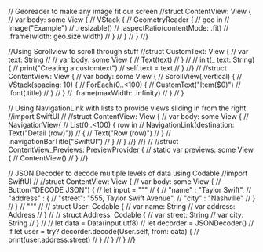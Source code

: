 // Georeader to make any image fit our screen
//struct ContentView: View {
//    var body: some View {
//        VStack {
//            GeometryReader {
//                geo in
//            Image("Example")
//                .resizable()
//                .aspectRatio(contentMode: .fit)
//                .frame(width: geo.size.width)
//            }
//        }
//    }
//}

//Using Scrollview to scroll through stuff
//struct CustomText: View {
//    var text: String
//
//    var body: some View {
//        Text(text)
//    }
//
//    init(_ text: String) {
//        print("Creating a customtext")
//        self.text = text
//    }
//}
//
//struct ContentView: View {
//    var body: some View {
//        ScrollView(.vertical) {
//            VStack(spacing: 10) {
//                ForEach(0..<100) {
//                    CustomText("Item\($0)")
//                        .font(.title)
//                }
//            }
//            .frame(maxWidth: .infinity)
//        }
//    }

// Using NavigationLink with lists to provide views sliding in from the right
//import SwiftUI
//
//struct ContentView: View {
//    var body: some View {
//        NavigationView{
//            List(0..<100) { row in
//                NavigationLink(destination: Text("Detail \(row)"))
//                {
//                    Text("Row \(row)")
//                }
//            .navigationBarTitle("SwiftUI")
//        }
//    }
//}
//}
//
//struct ContentView_Previews: PreviewProvider {
//    static var previews: some View {
//        ContentView()
//    }
//}

// JSON Decoder to decode multiple levels of data using Codable
//import SwiftUI
//
//struct ContentView: View {
//    var body: some View {
//        Button("DECODE JSON") {
//            let input = """
//            {
//            "name" : "Taylor Swift",
//            "address" : {
//                "street": "555, Taylor Swift Avenue",
//                "city" : "Nashville"
//                }
//            }
//            """
//
//            struct User: Codable {
//                var name: String
//                var address: Address
//            }
//
//            struct Address: Codable {
//                var street: String
//                var city: String
//            }
//
//            let data = Data(input.utf8)
//            let decorder = JSONDecoder()
//            if let user = try? decorder.decode(User.self, from: data) {
//                print(user.address.street)
//            }
//        }
//    }
//}
